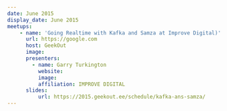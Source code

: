 ```yaml
---
date: June 2015
display_date: June 2015
meetups:
    - name: 'Going Realtime with Kafka and Samza at Improve Digital)'
      url: https://google.com
      host: GeekOut
      image: 
      presenters:
        - name: Garry Turkington 
          website: 
          image:
          affiliation: IMPROVE DIGITAL
      slides:
          url: https://2015.geekout.ee/schedule/kafka-ans-samza/
---
```

<!--
   Licensed to the Apache Software Foundation (ASF) under one or more
   contributor license agreements.  See the NOTICE file distributed with
   this work for additional information regarding copyright ownership.
   The ASF licenses this file to You under the Apache License, Version 2.0
   (the "License"); you may not use this file except in compliance with
   the License.  You may obtain a copy of the License at

       http://www.apache.org/licenses/LICENSE-2.0

   Unless required by applicable law or agreed to in writing, software
   distributed under the License is distributed on an "AS IS" BASIS,
   WITHOUT WARRANTIES OR CONDITIONS OF ANY KIND, either express or implied.
   See the License for the specific language governing permissions and
   limitations under the License.
-->